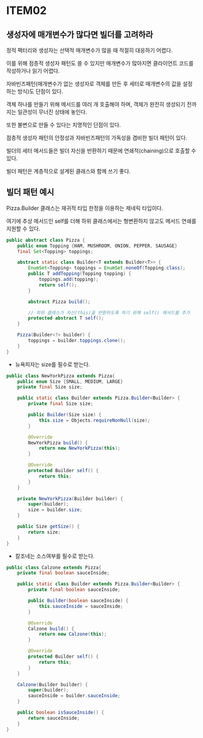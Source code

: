 # ITEM02
## 생성자에 매개변수가 많다면 빌더를 고려하라

정적 팩터리와 생성자는 선택적 매개변수가 많을 때 적절히 대응하기 어렵다.

이를 위해 점층적 생성자 패턴도 쓸 수 있지만 매개변수가 많아지면 클라이언트 코드를 작성하거나 읽기 어렵다.

자바빈즈패턴(매개변수가 없는 생성자로 객체를 만든 후 세터로 매개변수의 값을 설정하는 방식)도 단점이 있다.

객체 하나를 만들기 위해 메서드를 여러 개 호출해야 하며, 객체가 완전히 생성되기 전까지는 일관성이 무너진 상태에 놓인다.

또한 불변으로 만들 수 있다는 치명적인 단점이 있다.

점층적 생성자 패턴의 안정성과 자바빈즈패턴의 가독성을 겸비한 빌더 패턴이 있다.

빌더의 세터 메서드들은 빌더 자신을 반환하기 때문에 연쇄적(chaining)으로 호출할 수 있다.

빌더 패턴은 계층적으로 설계된 클래스와 함께 쓰기 좋다.

## 빌더 패턴 예시

Pizza.Builder 클래스는 재귀적 타입 한정을 이용하는 제네릭 타입이다.

여기에 추상 메서드인 self를 더해 하위 클래스에서는 형변환하지 않고도 메서드 연쇄를 지원할 수 있다.

```java
public abstract class Pizza {
    public enum Topping {HAM, MUSHROOM, ONION, PEPPER, SAUSAGE}
    final Set<Topping> toppings;

    abstract static class Builder<T extends Builder<T>> {
        EnumSet<Topping> toppings = EnumSet.noneOf(Topping.class);
        public T addTopping(Topping topping) {
            toppings.add(topping);
            return self();
        }

        abstract Pizza build();

        // 하위 클래스가 자신(this)을 반환하도록 하기 위해 self() 메서드를 추가
        protected abstract T self();
    }

    Pizza(Builder<?> builder) {
        toppings = builder.toppings.clone();
    }
}
```

- 뉴욕피자는 size를 필수로 받는다.

```java
public class NewYorkPizza extends Pizza{
    public enum Size {SMALL, MEDIUM, LARGE}
    private final Size size;

    public static class Builder extends Pizza.Builder<Builder> {
        private final Size size;

        public Builder(Size size) {
            this.size = Objects.requireNonNull(size);
        }

        @Override
        NewYorkPizza build() {
            return new NewYorkPizza(this);
        }

        @Override
        protected Builder self() {
            return this;
        }
    }

    private NewYorkPizza(Builder builder) {
        super(builder);
        size = builder.size;
    }

    public Size getSize() {
        return size;
    }
}
```

- 칼조네는 소스여부를 필수로 받는다.

```java
public class Calzone extends Pizza{
    private final boolean sauceInside;

    public static class Builder extends Pizza.Builder<Builder> {
        private final boolean sauceInside;

        public Builder(boolean sauceInside) {
            this.sauceInside = sauceInside;
        }

        @Override
        Calzone build() {
            return new Calzone(this);
        }

        @Override
        protected Builder self() {
            return this;
        }
    }

    Calzone(Builder builder) {
        super(builder);
        sauceInside = builder.sauceInside;
    }

    public boolean isSauceInside() {
        return sauceInside;
    }
}
```